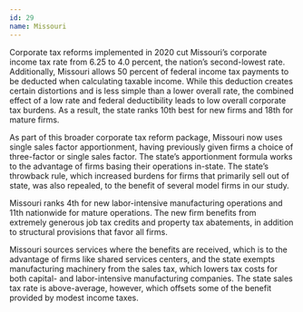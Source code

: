 ```yaml
---
id: 29
name: Missouri
---
```


Corporate tax reforms implemented in 2020 cut Missouri’s corporate income tax rate from 6.25 to 4.0 percent, the nation’s second-lowest rate. Additionally, Missouri allows 50 percent of federal income tax payments to be deducted when calculating taxable income. While this deduction creates certain distortions and is less simple than a lower overall rate, the combined effect of a low rate and federal deductibility leads to low overall corporate tax burdens. As a result, the state ranks 10th best for new firms and 18th for mature firms.

As part of this broader corporate tax reform package, Missouri now uses single sales factor apportionment, having previously given firms a choice of three-factor or single sales factor. The state’s apportionment formula works to the advantage of firms basing their operations in-state. The state’s throwback rule, which increased burdens for firms that primarily sell out of state, was also repealed, to the benefit of several model firms in our study.

Missouri ranks 4th for new labor-intensive manufacturing operations and 11th nationwide for mature operations. The new firm benefits from extremely generous job tax credits and property tax abatements, in addition to structural provisions that favor all firms.

Missouri sources services where the benefits are received, which is to the advantage of firms like shared services centers, and the state exempts manufacturing machinery from the sales tax, which lowers tax costs for both capital- and labor-intensive manufacturing companies. The state sales tax rate is above-average, however, which offsets some of the benefit provided by modest income taxes.
